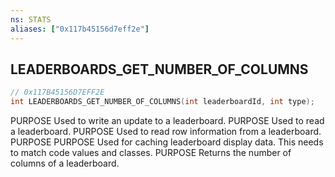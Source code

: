 ```yaml
---
ns: STATS
aliases: ["0x117b45156d7eff2e"]
---
```

## LEADERBOARDS_GET_NUMBER_OF_COLUMNS

```c
// 0x117B45156D7EFF2E
int LEADERBOARDS_GET_NUMBER_OF_COLUMNS(int leaderboardId, int type);
```

PURPOSE Used to write an update to a leaderboard. PURPOSE Used to read a leaderboard. PURPOSE Used to read row information from a leaderboard. PURPOSE PURPOSE Used for caching leaderboard display data. This needs to match code values and classes. PURPOSE Returns the number of columns of a leaderboard.

